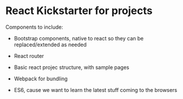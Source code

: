 React Kickstarter for projects
==============================

Components to include:
- Bootstrap components, native to react so they can be replaced/extended as needed
- React router
- Basic react projec structure, with sample pages
- Webpack for bundling


- ES6, cause we want to learn the latest stuff coming to the browsers
